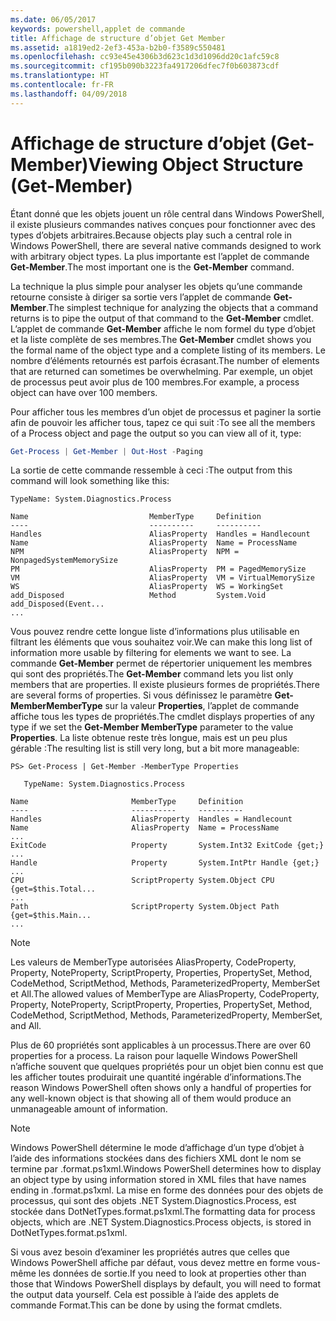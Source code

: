 ```yaml
---
ms.date: 06/05/2017
keywords: powershell,applet de commande
title: Affichage de structure d’objet Get Member
ms.assetid: a1819ed2-2ef3-453a-b2b0-f3589c550481
ms.openlocfilehash: cc93e45e4306b3d623c1d3d1096dd20c1afc59c8
ms.sourcegitcommit: cf195b090b3223fa4917206dfec7f0b603873cdf
ms.translationtype: HT
ms.contentlocale: fr-FR
ms.lasthandoff: 04/09/2018
---
```

# <a name="viewing-object-structure-get-member"></a><span data-ttu-id="9456c-103">Affichage de structure d’objet (Get-Member)</span><span class="sxs-lookup"><span data-stu-id="9456c-103">Viewing Object Structure (Get-Member)</span></span>

<span data-ttu-id="9456c-104">Étant donné que les objets jouent un rôle central dans Windows PowerShell, il existe plusieurs commandes natives conçues pour fonctionner avec des types d’objets arbitraires.</span><span class="sxs-lookup"><span data-stu-id="9456c-104">Because objects play such a central role in Windows PowerShell, there are several native commands designed to work with arbitrary object types.</span></span> <span data-ttu-id="9456c-105">La plus importante est l’applet de commande **Get-Member**.</span><span class="sxs-lookup"><span data-stu-id="9456c-105">The most important one is the **Get-Member** command.</span></span>

<span data-ttu-id="9456c-106">La technique la plus simple pour analyser les objets qu’une commande retourne consiste à diriger sa sortie vers l’applet de commande **Get-Member**.</span><span class="sxs-lookup"><span data-stu-id="9456c-106">The simplest technique for analyzing the objects that a command returns is to pipe the output of that command to the **Get-Member** cmdlet.</span></span> <span data-ttu-id="9456c-107">L’applet de commande **Get-Member** affiche le nom formel du type d’objet et la liste complète de ses membres.</span><span class="sxs-lookup"><span data-stu-id="9456c-107">The **Get-Member** cmdlet shows you the formal name of the object type and a complete listing of its members.</span></span> <span data-ttu-id="9456c-108">Le nombre d’éléments retournés est parfois écrasant.</span><span class="sxs-lookup"><span data-stu-id="9456c-108">The number of elements that are returned can sometimes be overwhelming.</span></span> <span data-ttu-id="9456c-109">Par exemple, un objet de processus peut avoir plus de 100 membres.</span><span class="sxs-lookup"><span data-stu-id="9456c-109">For example, a process object can have over 100 members.</span></span>

<span data-ttu-id="9456c-110">Pour afficher tous les membres d’un objet de processus et paginer la sortie afin de pouvoir les afficher tous, tapez ce qui suit :</span><span class="sxs-lookup"><span data-stu-id="9456c-110">To see all the members of a Process object and page the output so you can view all of it, type:</span></span>

```powershell
Get-Process | Get-Member | Out-Host -Paging
```

<span data-ttu-id="9456c-111">La sortie de cette commande ressemble à ceci :</span><span class="sxs-lookup"><span data-stu-id="9456c-111">The output from this command will look something like this:</span></span>

```output
TypeName: System.Diagnostics.Process

Name                           MemberType     Definition
----                           ----------     ----------
Handles                        AliasProperty  Handles = Handlecount
Name                           AliasProperty  Name = ProcessName
NPM                            AliasProperty  NPM = NonpagedSystemMemorySize
PM                             AliasProperty  PM = PagedMemorySize
VM                             AliasProperty  VM = VirtualMemorySize
WS                             AliasProperty  WS = WorkingSet
add_Disposed                   Method         System.Void add_Disposed(Event...
...
```

<span data-ttu-id="9456c-112">Vous pouvez rendre cette longue liste d’informations plus utilisable en filtrant les éléments que vous souhaitez voir.</span><span class="sxs-lookup"><span data-stu-id="9456c-112">We can make this long list of information more usable by filtering for elements we want to see.</span></span> <span data-ttu-id="9456c-113">La commande **Get-Member** permet de répertorier uniquement les membres qui sont des propriétés.</span><span class="sxs-lookup"><span data-stu-id="9456c-113">The **Get-Member** command lets you list only members that are properties.</span></span> <span data-ttu-id="9456c-114">Il existe plusieurs formes de propriétés.</span><span class="sxs-lookup"><span data-stu-id="9456c-114">There are several forms of properties.</span></span> <span data-ttu-id="9456c-115">Si vous définissez le paramètre **Get-MemberMemberType** sur la valeur **Properties**, l’applet de commande affiche tous les types de propriétés.</span><span class="sxs-lookup"><span data-stu-id="9456c-115">The cmdlet displays properties of any type if we set the **Get-Member MemberType** parameter to the value **Properties**.</span></span> <span data-ttu-id="9456c-116">La liste obtenue reste très longue, mais est un peu plus gérable :</span><span class="sxs-lookup"><span data-stu-id="9456c-116">The resulting list is still very long, but a bit more manageable:</span></span>

```
PS> Get-Process | Get-Member -MemberType Properties

   TypeName: System.Diagnostics.Process

Name                       MemberType     Definition
----                       ----------     ----------
Handles                    AliasProperty  Handles = Handlecount
Name                       AliasProperty  Name = ProcessName
...
ExitCode                   Property       System.Int32 ExitCode {get;}
...
Handle                     Property       System.IntPtr Handle {get;}
...
CPU                        ScriptProperty System.Object CPU {get=$this.Total...
...
Path                       ScriptProperty System.Object Path {get=$this.Main...
...
```

> [!NOTE]
> <span data-ttu-id="9456c-117">Les valeurs de MemberType autorisées AliasProperty, CodeProperty, Property, NoteProperty, ScriptProperty, Properties, PropertySet, Method, CodeMethod, ScriptMethod, Methods, ParameterizedProperty, MemberSet et All.</span><span class="sxs-lookup"><span data-stu-id="9456c-117">The allowed values of MemberType are AliasProperty, CodeProperty, Property, NoteProperty, ScriptProperty, Properties, PropertySet, Method, CodeMethod, ScriptMethod, Methods, ParameterizedProperty, MemberSet, and All.</span></span>

<span data-ttu-id="9456c-118">Plus de 60 propriétés sont applicables à un processus.</span><span class="sxs-lookup"><span data-stu-id="9456c-118">There are over 60 properties for a process.</span></span> <span data-ttu-id="9456c-119">La raison pour laquelle Windows PowerShell n’affiche souvent que quelques propriétés pour un objet bien connu est que les afficher toutes produirait une quantité ingérable d’informations.</span><span class="sxs-lookup"><span data-stu-id="9456c-119">The reason Windows PowerShell often shows only a handful of properties for any well-known object is that showing all of them would produce an unmanageable amount of information.</span></span>

> [!NOTE]
> <span data-ttu-id="9456c-120">Windows PowerShell détermine le mode d’affichage d’un type d’objet à l’aide des informations stockées dans des fichiers XML dont le nom se termine par .format.ps1xml.</span><span class="sxs-lookup"><span data-stu-id="9456c-120">Windows PowerShell determines how to display an object type by using information stored in XML files that have names ending in .format.ps1xml.</span></span> <span data-ttu-id="9456c-121">La mise en forme des données pour des objets de processus, qui sont des objets .NET System.Diagnostics.Process, est stockée dans DotNetTypes.format.ps1xml.</span><span class="sxs-lookup"><span data-stu-id="9456c-121">The formatting data for process objects, which are .NET System.Diagnostics.Process objects, is stored in DotNetTypes.format.ps1xml.</span></span>

<span data-ttu-id="9456c-122">Si vous avez besoin d’examiner les propriétés autres que celles que Windows PowerShell affiche par défaut, vous devez mettre en forme vous-même les données de sortie.</span><span class="sxs-lookup"><span data-stu-id="9456c-122">If you need to look at properties other than those that Windows PowerShell displays by default, you will need to format the output data yourself.</span></span> <span data-ttu-id="9456c-123">Cela est possible à l’aide des applets de commande Format.</span><span class="sxs-lookup"><span data-stu-id="9456c-123">This can be done by using the format cmdlets.</span></span>